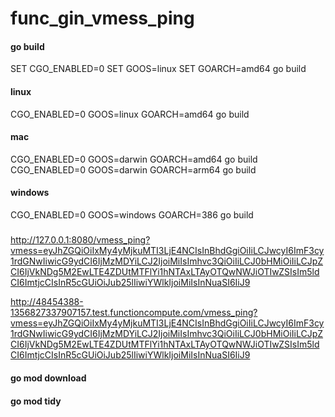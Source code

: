 # func_gin_vmess_ping
#### go build

SET CGO_ENABLED=0
SET GOOS=linux
SET GOARCH=amd64
go build

#### linux
CGO_ENABLED=0 GOOS=linux GOARCH=amd64 go build
#### mac
CGO_ENABLED=0 GOOS=darwin GOARCH=amd64 go build  
CGO_ENABLED=0 GOOS=darwin GOARCH=arm64 go build

#### windows
CGO_ENABLED=0 GOOS=windows GOARCH=386 go build 

#####
http://127.0.0.1:8080/vmess_ping?vmess=eyJhZGQiOiIxMy4yMjkuMTI3LjE4NCIsInBhdGgiOiIiLCJwcyI6ImF3cy1rdGNwIiwicG9ydCI6IjMzMDYiLCJ2IjoiMiIsImhvc3QiOiIiLCJ0bHMiOiIiLCJpZCI6IjVkNDg5M2EwLTE4ZDUtMTFlYi1hNTAxLTAyOTQwNWJiOTIwZSIsIm5ldCI6ImtjcCIsInR5cGUiOiJub25lIiwiYWlkIjoiMiIsInNuaSI6IiJ9

http://48454388-1356827337907157.test.functioncompute.com/vmess_ping?vmess=eyJhZGQiOiIxMy4yMjkuMTI3LjE4NCIsInBhdGgiOiIiLCJwcyI6ImF3cy1rdGNwIiwicG9ydCI6IjMzMDYiLCJ2IjoiMiIsImhvc3QiOiIiLCJ0bHMiOiIiLCJpZCI6IjVkNDg5M2EwLTE4ZDUtMTFlYi1hNTAxLTAyOTQwNWJiOTIwZSIsIm5ldCI6ImtjcCIsInR5cGUiOiJub25lIiwiYWlkIjoiMiIsInNuaSI6IiJ9



#### go mod download

#### go mod tidy
